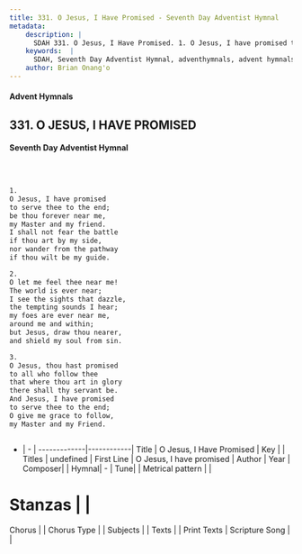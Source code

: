 ```yaml
---
title: 331. O Jesus, I Have Promised - Seventh Day Adventist Hymnal
metadata:
    description: |
      SDAH 331. O Jesus, I Have Promised. 1. O Jesus, I have promised to serve thee to the end; be thou forever near me, my Master and my friend. I shall not fear the battle if thou art by my side, nor wander from the pathway if thou wilt be my guide.
    keywords:  |
      SDAH, Seventh Day Adventist Hymnal, adventhymnals, advent hymnals, O Jesus, I Have Promised, O Jesus, I have promised 
    author: Brian Onang'o
---
```


#### Advent Hymnals
## 331. O JESUS, I HAVE PROMISED
#### Seventh Day Adventist Hymnal

```txt



1.
O Jesus, I have promised
to serve thee to the end;
be thou forever near me,
my Master and my friend.
I shall not fear the battle
if thou art by my side,
nor wander from the pathway
if thou wilt be my guide.

2.
O let me feel thee near me!
The world is ever near;
I see the sights that dazzle,
the tempting sounds I hear;
my foes are ever near me,
around me and within;
but Jesus, draw thou nearer,
and shield my soul from sin.

3.
O Jesus, thou hast promised
to all who follow thee
that where thou art in glory
there shall thy servant be.
And Jesus, I have promised
to serve thee to the end;
O give me grace to follow,
my Master and my Friend.



```

- |   -  |
-------------|------------|
Title | O Jesus, I Have Promised |
Key |  |
Titles | undefined |
First Line | O Jesus, I have promised |
Author | 
Year | 
Composer|  |
Hymnal|  - |
Tune|  |
Metrical pattern | |
# Stanzas |  |
Chorus |  |
Chorus Type |  |
Subjects |  |
Texts |  |
Print Texts | 
Scripture Song |  |
  
